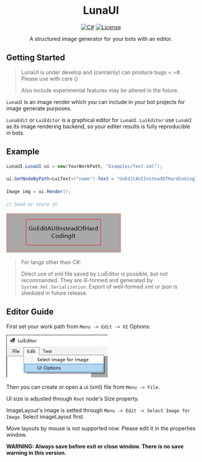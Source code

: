 <div align="center">

# LunaUI

[![C#](https://img.shields.io/badge/.NET-6.0-blue)](#)
[![License](https://img.shields.io/static/v1?label=LICENSE&message=GNU%20GPLv3&color=lightrey)](./blob/main/LICENSE)

A structured image generator for your bots with an editor.

</div>

## Getting Started

> LunaUI is under develop and (centainly) can produce bugs = =#. Please use with care () 
> 
> Also include experimental features may be altered in the future.

`LunaUI` is an image render which you can include in your bot projects for image generate purposes. 

`LunaEdit` or `LuiEditor` is a graphical editor for `LunaUI`.
`LuiEditor` use `LunaUI` as its image rendering backend, so your editer results is fully reproducible in bots.

## Example

```c#
LunaUI.LunaUI ui = new(YourWorkPath, "Examples/Text.xml");

ui.GetNodeByPath<LuiText>("name").Text = "GoEditAUIInsteadOfHardCodingIt";

Image img = ui.Render();

// Send or store it
```

![](.blob/example_text.png)

> For langs other than C#:
> 
> Direct use of xml file saved by LuiEditor is possible, but not recommanded. They are ill-formed and generated by `System.Xml.Serialization`. Export of well-formed xml or json is sheduled in future release.

## Editor Guide

First set your work path from `Menu -> Edit -> UI` Options:

![](.blob/menu_ui_config.PNG)

Then you can create or open a ui (xml) file from `Menu -> File`.

UI size is adjusted through `Root` node's Size property.

ImageLayout's image is setted through `Menu -> Edit -> Select Image for Image`. Select imageLayout first.

Move layouts by mouse is not supported now. Please edit it in the properties window.

**WARNING: Always save before exit or close window. There is no save warning in this version.**
